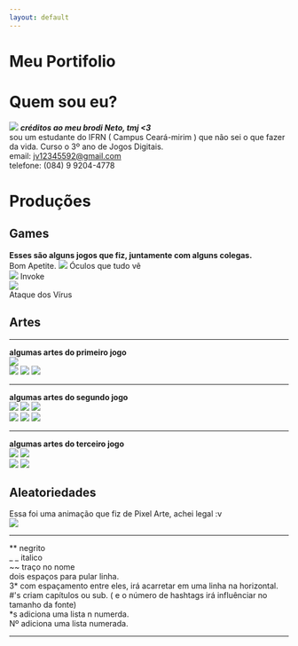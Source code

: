 ```yaml
---
layout: default
---
```


# Meu Portifolio

# Quem sou eu?  
![](jv1.png) **_créditos ao meu brodi Neto, tmj <3_**  
sou um estudante do IFRN ( Campus Ceará-mirim ) que não sei o que fazer da vida. Curso o 3º ano de Jogos Digitais.  
email: jv12345592@gmail.com  
telefone: (084) 9 9204-4778  

# Produções

## Games
**Esses são alguns jogos que fiz, juntamente com alguns colegas.**  
Bom Apetite.
[![](bomapetite.png)](https://lucas-manolo.github.io/Bom%20Apetite!/) 
Óculos que tudo vê  
[![](tela2.jpg)](https://lucas-manolo.github.io/%C3%93culos%20que%20tudo%20v%C3%AA/)
Invoke  
[![](invoke.png)](https://lucas-manolo.github.io/Invoke/)  
Ataque dos Vírus  
[![]()]()



## Artes
* * *
**algumas artes do primeiro jogo**    
![](fim.png)   
![](Pizza_deLado.png) ![](milho.png) ![](sushi.png)
* * *
**algumas artes do segundo jogo**  
![](botão.png) ![](oculos.png) ![](FITA.png)  
![](carro.png) ![](bomba.png) ![](tv.png)
* * *
**algumas artes do terceiro jogo**  
![](base.png) ![](meteoro.png)  
![](energia.png) ![](voador.png)  

## Aleatoriedades
Essa foi uma animação que fiz de Pixel Arte, achei legal :v  
![](aniPixel.png)

* * *
** negrito  
_ _ italico  
~~ traço no nome  
  dois espaços para pular linha.  
  3* com espaçamento entre eles, irá acarretar em uma linha na horizontal.  
  #'s criam capítulos ou sub. ( e o número de hashtags irá influênciar no tamanho da fonte)  
  *s adiciona uma lista n numerda.  
  Nº adiciona uma lista numerada.  
  * * *
